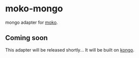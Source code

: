 # moko-mongo
mongo adapter for [moko](http://github.com/mokojs/moko).

## Coming soon

This adapter will be released shortly... It will be built on [kongo](/rschmukler/kongo).
